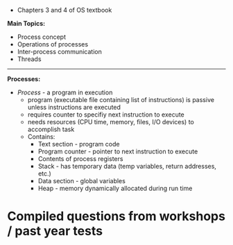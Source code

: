 - Chapters 3 and 4 of OS textbook

**Main Topics:**
- Process concept
- Operations of processes
- Inter-process communication
- Threads
---------------------

**Processes:**
- *Process* - a program in execution
	- program (executable file containing list of instructions) is passive unless instructions are executed
	- requires counter to specifiy next instruction to execute
	- needs resources (CPU time, memory, files, I/O devices) to accomplish task
	- Contains:
		- Text section - program code
		- Program counter - pointer to next instruction to execute
		- Contents of process registers
		- Stack - has temporary data (temp variables, return addresses, etc.)
		- Data section - global variables
		- Heap - memory dynamically allocated during run time

# Compiled questions from workshops / past year tests

